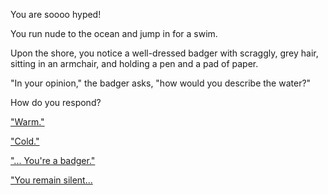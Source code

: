 You are soooo hyped!

You run nude to the ocean and jump in for a swim.

Upon the shore, you notice a well-dressed badger with
scraggly, grey hair, sitting in an armchair, and
holding a pen and a pad of paper.

"In your opinion," the badger asks, "how would you describe the water?"

How do you respond?

["Warm."](../nude-run/warm-water/warm-water.md)

["Cold."](../nude-run/cold-water/cold-water.md)

["... You're a badger."](../nude-run/badger/badger.md)

["You remain silent...](../nude-run/silent/silent.md)
